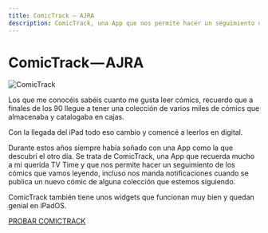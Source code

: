 ```yaml
---
title: ComicTrack — AJRA
description: ComicTrack, una App que nos permite hacer un seguimiento de los cómics que vamos leyendo.
---
```


# ComicTrack — AJRA

![ComicTrack](https://cdn-images-1.medium.com/max/800/0*U36P1-fon7wBc9nc.png)

Los que me conocéis sabéis cuanto me gusta leer cómics, recuerdo que a finales de los 90 llegue a tener una colección de varios miles de cómics que almacenaba y catalogaba en cajas.

Con la llegada del iPad todo eso cambio y comencé a leerlos en digital.

Durante estos años siempre había soñado con una App como la que descubrí el otro día. Se trata de ComicTrack, una App que recuerda mucho a mi querida TV Time y que nos permite hacer un seguimiento de los cómics que vamos leyendo, incluso nos manda notificaciones cuando se publica un nuevo cómic de alguna colección que estemos siguiendo.

ComicTrack también tiene unos widgets que funcionan muy bien y quedan genial en iPadOS.

[PROBAR COMICTRACK](https://apps.apple.com/us/app/comictrack/id1601966301?l=es)
